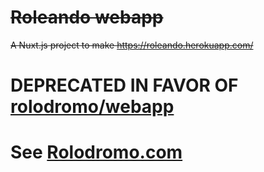 # ~~Roleando webapp~~

~~A Nuxt.js project to make https://roleando.herokuapp.com/~~

# DEPRECATED IN FAVOR OF [rolodromo/webapp](https://github.com/rolodromo/webapp)

# See [Rolodromo.com](https://rolodromo.com)
